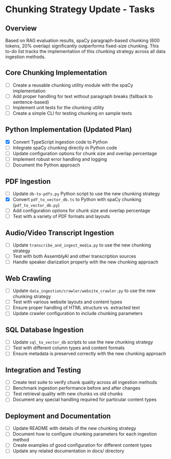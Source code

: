 # Chunking Strategy Update - Tasks

## Overview

Based on RAG evaluation results, spaCy paragraph-based chunking (600 tokens, 20% overlap) significantly
outperforms fixed-size chunking. This to-do list tracks the implementation of this chunking strategy across
all data ingestion methods.

## Core Chunking Implementation

- [ ] Create a reusable chunking utility module with the spaCy implementation
- [ ] Add proper handling for text without paragraph breaks (fallback to sentence-based)
- [ ] Implement unit tests for the chunking utility
- [ ] Create a simple CLI for testing chunking on sample texts

## Python Implementation (Updated Plan)

- [x] Convert TypeScript ingestion code to Python
- [ ] Integrate spaCy chunking directly in Python code
- [ ] Update configuration options for chunk size and overlap percentage
- [ ] Implement robust error handling and logging
- [ ] Document the Python approach

## PDF Ingestion

- [ ] Update `db-to-pdfs.py` Python script to use the new chunking strategy
- [x] Convert `pdf_to_vector_db.ts` to Python with spaCy chunking (`pdf_to_vector_db.py`)
- [ ] Add configuration options for chunk size and overlap percentage
- [ ] Test with a variety of PDF formats and layouts

## Audio/Video Transcript Ingestion

- [ ] Update `transcribe_and_ingest_media.py` to use the new chunking strategy
- [ ] Test with both AssemblyAI and other transcription sources
- [ ] Handle speaker diarization properly with the new chunking approach

## Web Crawling

- [ ] Update `data_ingestion/crawler/website_crawler.py` to use the new chunking strategy
- [ ] Test with various website layouts and content types
- [ ] Ensure proper handling of HTML structure vs. extracted text
- [ ] Update crawler configuration to include chunking parameters

## SQL Database Ingestion

- [ ] Update `sql_to_vector_db` scripts to use the new chunking strategy
- [ ] Test with different column types and content formats
- [ ] Ensure metadata is preserved correctly with the new chunking approach

## Integration and Testing

- [ ] Create test suite to verify chunk quality across all ingestion methods
- [ ] Benchmark ingestion performance before and after changes
- [ ] Test retrieval quality with new chunks vs old chunks
- [ ] Document any special handling required for particular content types

## Deployment and Documentation

- [ ] Update README with details of the new chunking strategy
- [ ] Document how to configure chunking parameters for each ingestion method
- [ ] Create examples of good configuration for different content types
- [ ] Update any related documentation in docs/ directory
